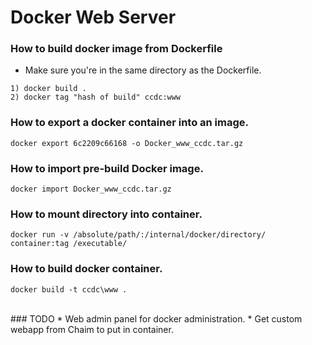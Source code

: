 # Docker Web Server

### How to build docker image from Dockerfile
* Make sure you're in the same directory as the Dockerfile.
```
1) docker build .
2) docker tag "hash of build" ccdc:www
```

### How to export a docker container into an image.
```
docker export 6c2209c66168 -o Docker_www_ccdc.tar.gz                                    
```

### How to import pre-build Docker image.
```
docker import Docker_www_ccdc.tar.gz
```

### How to mount directory into container.
```
docker run -v /absolute/path/:/internal/docker/directory/ container:tag /executable/
```

### How to build docker container.

```
docker build -t ccdc\www .
```

<br />
### TODO
* Web admin panel for docker administration.
* Get custom webapp from Chaim to put in container.
